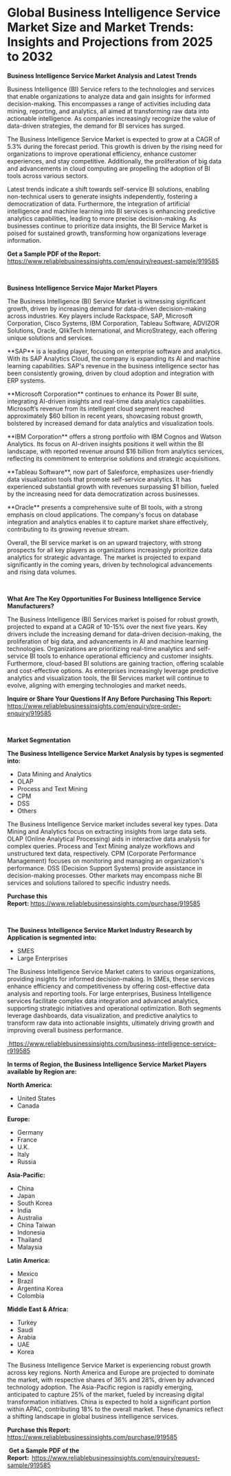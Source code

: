 <p><h1>Global Business Intelligence Service Market Size and Market Trends: Insights and Projections from 2025 to 2032</h1></p><p><strong>Business Intelligence Service Market Analysis and Latest Trends</strong></p>
<p><p>Business Intelligence (BI) Service refers to the technologies and services that enable organizations to analyze data and gain insights for informed decision-making. This encompasses a range of activities including data mining, reporting, and analytics, all aimed at transforming raw data into actionable intelligence. As companies increasingly recognize the value of data-driven strategies, the demand for BI services has surged.</p><p>The Business Intelligence Service Market is expected to grow at a CAGR of 5.3% during the forecast period. This growth is driven by the rising need for organizations to improve operational efficiency, enhance customer experiences, and stay competitive. Additionally, the proliferation of big data and advancements in cloud computing are propelling the adoption of BI tools across various sectors. </p><p>Latest trends indicate a shift towards self-service BI solutions, enabling non-technical users to generate insights independently, fostering a democratization of data. Furthermore, the integration of artificial intelligence and machine learning into BI services is enhancing predictive analytics capabilities, leading to more precise decision-making. As businesses continue to prioritize data insights, the BI Service Market is poised for sustained growth, transforming how organizations leverage information.</p></p>
<p><strong>Get a Sample PDF of the Report:&nbsp;</strong> <a href="https://www.reliablebusinessinsights.com/enquiry/request-sample/919585?utm_campaign=3131&utm_medium=2&utm_source=Github&utm_content=ia&utm_term=17042025&utm_id=business-intelligence-service">https://www.reliablebusinessinsights.com/enquiry/request-sample/919585</a></p>
<p>&nbsp;</p>
<p><strong>Business Intelligence Service Major Market Players</strong></p>
<p><p>The Business Intelligence (BI) Service Market is witnessing significant growth, driven by increasing demand for data-driven decision-making across industries. Key players include Rackspace, SAP, Microsoft Corporation, Cisco Systems, IBM Corporation, Tableau Software, ADVIZOR Solutions, Oracle, QlikTech International, and MicroStrategy, each offering unique solutions and services.</p><p>**SAP** is a leading player, focusing on enterprise software and analytics. With its SAP Analytics Cloud, the company is expanding its AI and machine learning capabilities. SAP's revenue in the business intelligence sector has been consistently growing, driven by cloud adoption and integration with ERP systems.</p><p>**Microsoft Corporation** continues to enhance its Power BI suite, integrating AI-driven insights and real-time data analytics capabilities. Microsoft’s revenue from its intelligent cloud segment reached approximately $60 billion in recent years, showcasing robust growth, bolstered by increased demand for data analytics and visualization tools.</p><p>**IBM Corporation** offers a strong portfolio with IBM Cognos and Watson Analytics. Its focus on AI-driven insights positions it well within the BI landscape, with reported revenue around $16 billion from analytics services, reflecting its commitment to enterprise solutions and strategic acquisitions.</p><p>**Tableau Software**, now part of Salesforce, emphasizes user-friendly data visualization tools that promote self-service analytics. It has experienced substantial growth with revenues surpassing $1 billion, fueled by the increasing need for data democratization across businesses.</p><p>**Oracle** presents a comprehensive suite of BI tools, with a strong emphasis on cloud applications. The company's focus on database integration and analytics enables it to capture market share effectively, contributing to its growing revenue stream.</p><p>Overall, the BI service market is on an upward trajectory, with strong prospects for all key players as organizations increasingly prioritize data analytics for strategic advantage. The market is projected to expand significantly in the coming years, driven by technological advancements and rising data volumes.</p></p>
<p>&nbsp;</p>
<p><strong>What Are The Key Opportunities For Business Intelligence Service Manufacturers?</strong></p>
<p><p>The Business Intelligence (BI) Services market is poised for robust growth, projected to expand at a CAGR of 10-15% over the next five years. Key drivers include the increasing demand for data-driven decision-making, the proliferation of big data, and advancements in AI and machine learning technologies. Organizations are prioritizing real-time analytics and self-service BI tools to enhance operational efficiency and customer insights. Furthermore, cloud-based BI solutions are gaining traction, offering scalable and cost-effective options. As enterprises increasingly leverage predictive analytics and visualization tools, the BI Services market will continue to evolve, aligning with emerging technologies and market needs.</p></p>
<p><strong>Inquire or Share Your Questions If Any Before Purchasing This Report:</strong> <a href="https://www.reliablebusinessinsights.com/enquiry/pre-order-enquiry/919585?utm_campaign=3131&utm_medium=2&utm_source=Github&utm_content=ia&utm_term=17042025&utm_id=business-intelligence-service">https://www.reliablebusinessinsights.com/enquiry/pre-order-enquiry/919585</a></p>
<p>&nbsp;</p>
<p><strong>Market Segmentation</strong></p>
<p><strong>The Business Intelligence Service Market Analysis by types is segmented into:</strong></p>
<p><ul><li>Data Mining and Analytics</li><li>OLAP</li><li>Process and Text Mining</li><li>CPM</li><li>DSS</li><li>Others</li></ul></p>
<p><p>The Business Intelligence Service market includes several key types. Data Mining and Analytics focus on extracting insights from large data sets. OLAP (Online Analytical Processing) aids in interactive data analysis for complex queries. Process and Text Mining analyze workflows and unstructured text data, respectively. CPM (Corporate Performance Management) focuses on monitoring and managing an organization's performance. DSS (Decision Support Systems) provide assistance in decision-making processes. Other markets may encompass niche BI services and solutions tailored to specific industry needs.</p></p>
<p><strong>Purchase this Report:&nbsp;</strong><a href="https://www.reliablebusinessinsights.com/purchase/919585?utm_campaign=3131&utm_medium=2&utm_source=Github&utm_content=ia&utm_term=17042025&utm_id=business-intelligence-service">https://www.reliablebusinessinsights.com/purchase/919585</a></p>
<p>&nbsp;</p>
<p><strong>The Business Intelligence Service Market Industry Research by Application is segmented into:</strong></p>
<p><ul><li>SMES</li><li>Large Enterprises</li></ul></p>
<p><p>The Business Intelligence Service Market caters to various organizations, providing insights for informed decision-making. In SMEs, these services enhance efficiency and competitiveness by offering cost-effective data analysis and reporting tools. For large enterprises, Business Intelligence services facilitate complex data integration and advanced analytics, supporting strategic initiatives and operational optimization. Both segments leverage dashboards, data visualization, and predictive analytics to transform raw data into actionable insights, ultimately driving growth and improving overall business performance.</p></p>
<p><a href="https://www.reliablebusinessinsights.com/business-intelligence-service-r919585?utm_campaign=3131&utm_medium=2&utm_source=Github&utm_content=ia&utm_term=17042025&utm_id=business-intelligence-service">&nbsp;https://www.reliablebusinessinsights.com/business-intelligence-service-r919585</a></p>
<p><strong>In terms of Region, the Business Intelligence Service Market Players available by Region are:</strong></p>
<p>
    <p> <strong> North America: </strong>
        <ul>
            <li>United States</li>
            <li>Canada</li>
        </ul>
        </p> 
    <p> <strong> Europe: </strong>
        <ul>
            <li>Germany</li>
            <li>France</li>
            <li>U.K.</li>
            <li>Italy</li>
            <li>Russia</li>
        </ul>
        </p> 
    <p> <strong> Asia-Pacific: </strong>
        <ul>
            <li>China</li>
            <li>Japan</li>
            <li>South Korea</li>
            <li>India</li>
            <li>Australia</li>
            <li>China Taiwan</li>
            <li>Indonesia</li>
            <li>Thailand</li>
            <li>Malaysia</li>
        </ul>
        </p> 
    <p> <strong> Latin America: </strong>
        <ul>
            <li>Mexico</li>
            <li>Brazil</li>
            <li>Argentina Korea</li>
            <li>Colombia</li>
        </ul>
        </p> 
    <p> <strong> Middle East & Africa: </strong>
        <ul>
            <li>Turkey</li>
            <li>Saudi</li>
            <li>Arabia</li>
            <li>UAE</li>
            <li>Korea</li>
        </ul>
    </p>
    </p>
<p><p>The Business Intelligence Service Market is experiencing robust growth across key regions. North America and Europe are projected to dominate the market, with respective shares of 36% and 28%, driven by advanced technology adoption. The Asia-Pacific region is rapidly emerging, anticipated to capture 25% of the market, fueled by increasing digital transformation initiatives. China is expected to hold a significant portion within APAC, contributing 18% to the overall market. These dynamics reflect a shifting landscape in global business intelligence services.</p></p>
<p><strong>Purchase this Report: </strong><a href="https://www.reliablebusinessinsights.com/purchase/919585?utm_campaign=3131&utm_medium=2&utm_source=Github&utm_content=ia&utm_term=17042025&utm_id=business-intelligence-service">https://www.reliablebusinessinsights.com/purchase/919585</a></p>
<p>&nbsp;<strong>Get a Sample PDF of the Report:&nbsp;&nbsp;</strong><a href="https://www.reliablebusinessinsights.com/enquiry/request-sample/919585?utm_campaign=3131&utm_medium=2&utm_source=Github&utm_content=ia&utm_term=17042025&utm_id=business-intelligence-service">https://www.reliablebusinessinsights.com/enquiry/request-sample/919585</a></p>
<p><strong></strong></p>
<p><p></p><p></p><p></p></p>